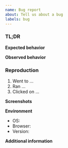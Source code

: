 ```yaml
---
name: Bug report
about: Tell us about a bug
labels: bug
---
```


### TL;DR
<!-- Describe the bug in 1-2 sentences. -->

**Expected behavior**
<!-- What did you expect to happen? -->

**Observed behavior**
<!-- What did happened instead? -->

### Reproduction
<!-- What did you do? Provide a list of steps taken. -->

1.  Went to ...
2.  Ran ...
3.  Clicked on ...

**Screenshots**
<!-- If relevant, include screenshots. If not, delete this section. -->

**Environment**
<!-- Complete the following information about your environment. -->
- OS:
- Browser:
- Version:

**Additional information**
<!-- Are you doing something out of the ordinary? -->
